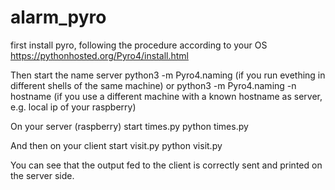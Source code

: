# alarm_pyro
first install pyro, following the procedure according to your OS
https://pythonhosted.org/Pyro4/install.html

Then start the name server
python3 -m Pyro4.naming  (if you run evething in different shells of the same machine)
or python3 -m Pyro4.naming -n hostname (if you use a different machine with a known hostname as server, e.g. local ip of your raspberry)

On your server (raspberry) start times.py
python times.py

And then on your client start visit.py
python visit.py

You can see that the output fed to the client is correctly sent and printed on the server side. 